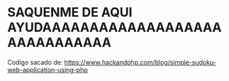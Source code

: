 # SAQUENME DE AQUI AYUDAAAAAAAAAAAAAAAAAAAAAAAAAAAAAA


Codigo sacado de: https://www.hackandphp.com/blog/simple-sudoku-web-application-using-php
